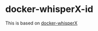 # docker-whisperX-id

This is based on [docker-whisperX](https://github.com/jim60105/docker-whisperX)
